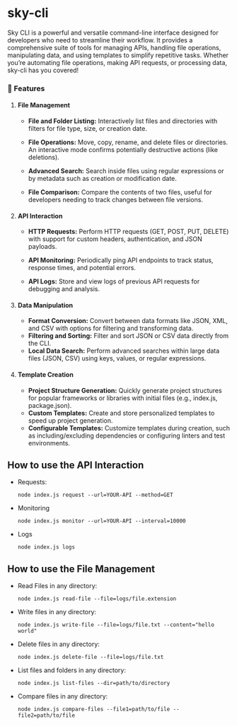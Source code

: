 # sky-cli
Sky CLI is a powerful and versatile command-line interface designed for developers who need to streamline their workflow. It provides a comprehensive suite of tools for managing APIs, handling file operations, manipulating data, and using templates to simplify repetitive tasks. Whether you’re automating file operations, making API requests, or processing data, sky-cli has you covered!

### 🚀 Features
1. #### File Management
    - **File and Folder Listing:** Interactively list files and directories with filters for file type, size, or creation date.

    - **File Operations:** Move, copy, rename, and delete files or directories. An interactive mode confirms potentially destructive actions (like deletions).

    - **Advanced Search:** Search inside files using regular expressions or by metadata such as creation or modification date.
    
    - **File Comparison:** Compare the contents of two files, useful for developers needing to track changes between file versions.

2. #### API Interaction
    - **HTTP Requests:** Perform HTTP requests (GET, POST, PUT, DELETE) with support for custom headers, authentication, and JSON payloads.

    - **API Monitoring:** Periodically ping API endpoints to track status, response times, and potential errors.

    - **API Logs:** Store and view logs of previous API requests for debugging and analysis.
3. #### Data Manipulation
    - **Format Conversion:** Convert between data formats like JSON, XML, and CSV with options for filtering and transforming data.
    - **Filtering and Sorting:** Filter and sort JSON or CSV data directly from the CLI.
    - **Local Data Search:** Perform advanced searches within large data files (JSON, CSV) using keys, values, or regular expressions.
4. #### Template Creation
    - **Project Structure Generation:** Quickly generate project structures for popular frameworks or libraries with initial files (e.g., index.js, package.json).
    - **Custom Templates:** Create and store personalized templates to speed up project generation.
    - **Configurable Templates:** Customize templates during creation, such as including/excluding dependencies or configuring linters and test environments.

## How to use the API Interaction

- Requests: 
    ```
    node index.js request --url=YOUR-API --method=GET
    ```

- Monitoring
    ```
    node index.js monitor --url=YOUR-API --interval=10000
    ```

- Logs
    ```
    node index.js logs
    ```

## How to use the File Management

- Read Files in any directory: 

    ```
    node index.js read-file --file=logs/file.extension
    ```

- Write files in any directory:

    ```
    node index.js write-file --file=logs/file.txt --content="hello world"
    ```

- Delete files in any directory:

    ```
    node index.js delete-file --file=logs/file.txt
    ```

- List files and folders in any directory:

    ```
    node index.js list-files --dir=path/to/directory
    ```
- Compare files in any directory:

    ```
    node index.js compare-files --file1=path/to/file --file2=path/to/file 
    ```